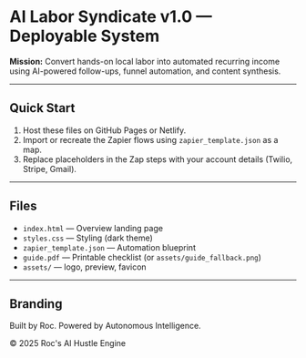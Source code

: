 # AI Labor Syndicate v1.0 — Deployable System

**Mission:** Convert hands-on local labor into automated recurring income using AI-powered follow-ups, funnel automation, and content synthesis.

---

## Quick Start
1. Host these files on GitHub Pages or Netlify.
2. Import or recreate the Zapier flows using `zapier_template.json` as a map.
3. Replace placeholders in the Zap steps with your account details (Twilio, Stripe, Gmail).

---

## Files
- `index.html` — Overview landing page
- `styles.css` — Styling (dark theme)
- `zapier_template.json` — Automation blueprint
- `guide.pdf` — Printable checklist (or `assets/guide_fallback.png`)
- `assets/` — logo, preview, favicon

---

## Branding
Built by Roc. Powered by Autonomous Intelligence.

© 2025 Roc's AI Hustle Engine
